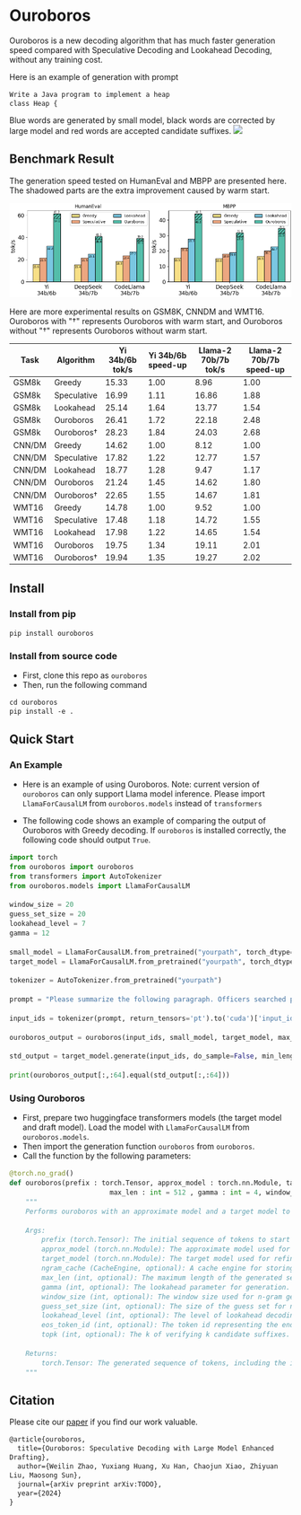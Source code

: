 # Ouroboros

Ouroboros is a new decoding algorithm that has much faster generation speed compared with Speculative Decoding and Lookahead Decoding, without any training cost.


Here is an example of generation with prompt 
```
Write a Java program to implement a heap
class Heap {   
```
Blue words are generated by small model, black words are corrected by large model and red words are accepted candidate suffixes.
![](figure/ouroboros.gif)

## Benchmark Result

The generation speed tested on HumanEval and MBPP are presented here. The shadowed parts are the extra improvement caused by warm start. 

![](figure/main_result_code.png)

Here are more experimental results on GSM8K, CNNDM and WMT16. Ouroboros with "†" represents Ouroboros with warm start, and Ouroboros without "†" represents Ouroboros without warm start.

| Task   | Algorithm   | Yi 34b/6b tok/s | Yi 34b/6b speed-up | Llama-2 70b/7b tok/s | Llama-2 70b/7b speed-up |
|--------|-------------|-----------------|----------|----------------------|----------|
|GSM8k| Greedy      | 15.33           | 1.00     | 8.96                 | 1.00     |
| GSM8k  | Speculative | 16.99           | 1.11     | 16.86                | 1.88     |
|GSM8k| Lookahead   | 25.14           | 1.64     | 13.77                | 1.54     |
|GSM8k| Ouroboros        | 26.41           | 1.72     | 22.18                | 2.48     |
|GSM8k| Ouroboros†       | 28.23           | 1.84     | 24.03                | 2.68     |
|CNN/DM| Greedy      | 14.62           | 1.00     | 8.12                 | 1.00     |
| CNN/DM | Speculative | 17.82           | 1.22     | 12.77                | 1.57     |
|CNN/DM| Lookahead   | 18.77           | 1.28     | 9.47                 | 1.17     |
|CNN/DM| Ouroboros        | 21.24           | 1.45     | 14.62                | 1.80     |
|CNN/DM| Ouroboros†       | 22.65           | 1.55     | 14.67                | 1.81     |
|WMT16| Greedy      | 14.78           | 1.00     | 9.52                 | 1.00     |
| WMT16  | Speculative | 17.48           | 1.18     | 14.72                | 1.55     |
|WMT16| Lookahead   | 17.98           | 1.22     | 14.65                | 1.54     |
|WMT16| Ouroboros        | 19.75           | 1.34     | 19.11                | 2.01     |
|WMT16| Ouroboros†       | 19.94           | 1.35     | 19.27                | 2.02     |


## Install

### Install from pip

```shell
pip install ouroboros
```

### Install from source code

- First, clone this repo as `ouroboros`
- Then, run the following command

```shell
cd ouroboros
pip install -e .
```

## Quick Start

### An Example

- Here is an example of using Ouroboros. Note: current version of `ouroboros` can only support Llama model inference. Please import `LlamaForCausalLM` from `ouroboros.models` instead of `transformers`

- The following code shows an example of comparing the output of Ouroboros with Greedy decoding. If `ouroboros` is installed correctly, the following code should output `True`.

```python
import torch
from ouroboros import ouroboros
from transformers import AutoTokenizer
from ouroboros.models import LlamaForCausalLM

window_size = 20
guess_set_size = 20
lookahead_level = 7
gamma = 12

small_model = LlamaForCausalLM.from_pretrained("yourpath", torch_dtype=torch.float16, device_map='cuda')
target_model = LlamaForCausalLM.from_pretrained("yourpath", torch_dtype=torch.float16, device_map='cuda')

tokenizer = AutoTokenizer.from_pretrained("yourpath")

prompt = "Please summarize the following paragraph. Officers searched properties in the Waterfront Park and Colonsay View areas of the city on Wednesday. Detectives said three firearms, ammunition and a five-figure sum of money were recovered. A 26-year-old man who was arrested and charged appeared at Edinburgh Sheriff Court on Thursday. Summary: "

input_ids = tokenizer(prompt, return_tensors='pt').to('cuda')['input_ids']

ouroboros_output = ouroboros(input_ids, small_model, target_model, max_len=64, gamma=gamma, window_size=window_size, guess_set_size=guess_set_size, lookahead_level=lookahead_level)

std_output = target_model.generate(input_ids, do_sample=False, min_length=64, max_length=64)

print(ouroboros_output[:,:64].equal(std_output[:,:64]))
```

### Using Ouroboros 

- First, prepare two huggingface transformers models (the target model and draft model). Load the model with `LlamaForCausalLM` from `ouroboros.models`.
- Then import the generation function `ouroboros` from `ouroboros`.
- Call the function by the following parameters:
```python 
@torch.no_grad()
def ouroboros(prefix : torch.Tensor, approx_model : torch.nn.Module, target_model : torch.nn.Module, ngram_cache : CacheEngine = None,
                         max_len : int = 512 , gamma : int = 4, window_size = 20, guess_set_size = 20, lookahead_level = 7, eos_token_id = 2, topk=3) -> torch.Tensor:
    """
    Performs ouroboros with an approximate model and a target model to generate a sequence of tokens.

    Args:
        prefix (torch.Tensor): The initial sequence of tokens to start the generation from.
        approx_model (torch.nn.Module): The approximate model used for initial token generation. The model should support huggingface transformers model methods.
        target_model (torch.nn.Module): The target model used for refining the generated tokens. The model should support huggingface transformers model methods.
        ngram_cache (CacheEngine, optional): A cache engine for storing and retrieving n-gram predictions. Defaults to None, in which case a new cache engine is created.
        max_len (int, optional): The maximum length of the generated sequence. Defaults to 512.
        gamma (int, optional): The lookahead parameter for generation. Defaults to 4.
        window_size (int, optional): The window size used for n-gram generation. Defaults to 20. Currently, must be equal to guess_set_size.
        guess_set_size (int, optional): The size of the guess set for n-gram retrieving. Defaults to 20. Currently, must be equal to window_size.
        lookahead_level (int, optional): The level of lookahead decoding. Defaults to 7.
        eos_token_id (int, optional): The token id representing the end-of-sequence token. Defaults to 2. Should be given by tokenizer.eos_token_id.
        topk (int, optional): The k of verifying k candidate suffixes.

    Returns:
        torch.Tensor: The generated sequence of tokens, including the initial prefix and any additional tokens generated by the function.
    """
```

## Citation

Please cite our [paper](TODO) if you find our work valuable.

```
@article{ouroboros,
  title={Ouroboros: Speculative Decoding with Large Model Enhanced Drafting},
  author={Weilin Zhao, Yuxiang Huang, Xu Han, Chaojun Xiao, Zhiyuan Liu, Maosong Sun},
  journal={arXiv preprint arXiv:TODO},
  year={2024}
}
```



